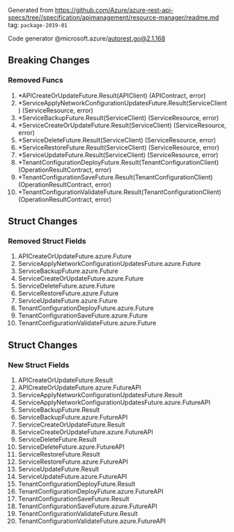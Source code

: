 Generated from https://github.com/Azure/azure-rest-api-specs/tree//specification/apimanagement/resource-manager/readme.md tag: `package-2019-01`

Code generator @microsoft.azure/autorest.go@2.1.168

## Breaking Changes

### Removed Funcs

1. *APICreateOrUpdateFuture.Result(APIClient) (APIContract, error)
1. *ServiceApplyNetworkConfigurationUpdatesFuture.Result(ServiceClient) (ServiceResource, error)
1. *ServiceBackupFuture.Result(ServiceClient) (ServiceResource, error)
1. *ServiceCreateOrUpdateFuture.Result(ServiceClient) (ServiceResource, error)
1. *ServiceDeleteFuture.Result(ServiceClient) (ServiceResource, error)
1. *ServiceRestoreFuture.Result(ServiceClient) (ServiceResource, error)
1. *ServiceUpdateFuture.Result(ServiceClient) (ServiceResource, error)
1. *TenantConfigurationDeployFuture.Result(TenantConfigurationClient) (OperationResultContract, error)
1. *TenantConfigurationSaveFuture.Result(TenantConfigurationClient) (OperationResultContract, error)
1. *TenantConfigurationValidateFuture.Result(TenantConfigurationClient) (OperationResultContract, error)

## Struct Changes

### Removed Struct Fields

1. APICreateOrUpdateFuture.azure.Future
1. ServiceApplyNetworkConfigurationUpdatesFuture.azure.Future
1. ServiceBackupFuture.azure.Future
1. ServiceCreateOrUpdateFuture.azure.Future
1. ServiceDeleteFuture.azure.Future
1. ServiceRestoreFuture.azure.Future
1. ServiceUpdateFuture.azure.Future
1. TenantConfigurationDeployFuture.azure.Future
1. TenantConfigurationSaveFuture.azure.Future
1. TenantConfigurationValidateFuture.azure.Future

## Struct Changes

### New Struct Fields

1. APICreateOrUpdateFuture.Result
1. APICreateOrUpdateFuture.azure.FutureAPI
1. ServiceApplyNetworkConfigurationUpdatesFuture.Result
1. ServiceApplyNetworkConfigurationUpdatesFuture.azure.FutureAPI
1. ServiceBackupFuture.Result
1. ServiceBackupFuture.azure.FutureAPI
1. ServiceCreateOrUpdateFuture.Result
1. ServiceCreateOrUpdateFuture.azure.FutureAPI
1. ServiceDeleteFuture.Result
1. ServiceDeleteFuture.azure.FutureAPI
1. ServiceRestoreFuture.Result
1. ServiceRestoreFuture.azure.FutureAPI
1. ServiceUpdateFuture.Result
1. ServiceUpdateFuture.azure.FutureAPI
1. TenantConfigurationDeployFuture.Result
1. TenantConfigurationDeployFuture.azure.FutureAPI
1. TenantConfigurationSaveFuture.Result
1. TenantConfigurationSaveFuture.azure.FutureAPI
1. TenantConfigurationValidateFuture.Result
1. TenantConfigurationValidateFuture.azure.FutureAPI
